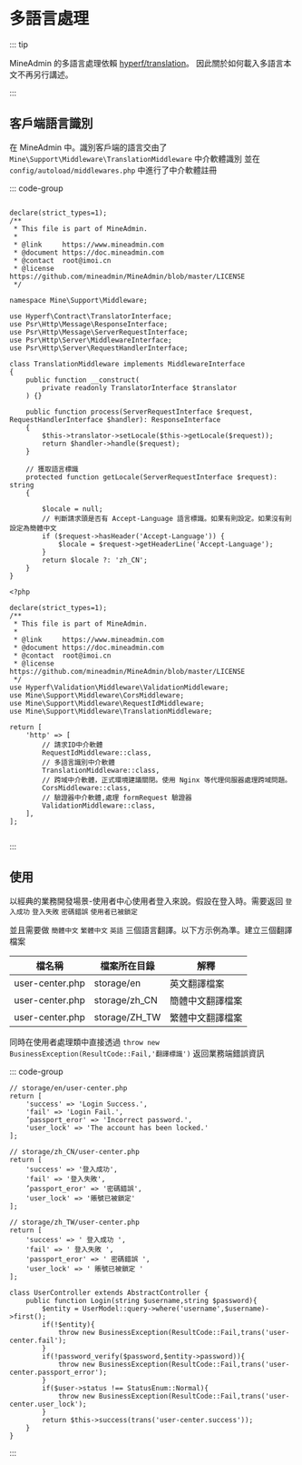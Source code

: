 # 多語言處理

::: tip

MineAdmin 的多語言處理依賴 [hyperf/translation](https://github.com/hyperf/translation)。
因此關於如何載入多語言本文不再另行講述。

:::

## 客戶端語言識別

在 MineAdmin 中。識別客戶端的語言交由了 `Mine\Support\Middleware\TranslationMiddleware` 中介軟體識別
並在 `config/autoload/middlewares.php` 中進行了中介軟體註冊

::: code-group

```php{34-41} [TranslationMiddleware]

declare(strict_types=1);
/**
 * This file is part of MineAdmin.
 *
 * @link     https://www.mineadmin.com
 * @document https://doc.mineadmin.com
 * @contact  root@imoi.cn
 * @license  https://github.com/mineadmin/MineAdmin/blob/master/LICENSE
 */

namespace Mine\Support\Middleware;

use Hyperf\Contract\TranslatorInterface;
use Psr\Http\Message\ResponseInterface;
use Psr\Http\Message\ServerRequestInterface;
use Psr\Http\Server\MiddlewareInterface;
use Psr\Http\Server\RequestHandlerInterface;

class TranslationMiddleware implements MiddlewareInterface
{
    public function __construct(
        private readonly TranslatorInterface $translator
    ) {}

    public function process(ServerRequestInterface $request, RequestHandlerInterface $handler): ResponseInterface
    {
        $this->translator->setLocale($this->getLocale($request));
        return $handler->handle($request);
    }

    // 獲取語言標識
    protected function getLocale(ServerRequestInterface $request): string
    {
        
        $locale = null;
        // 判斷請求頭是否有 Accept-Language 語言標識。如果有則設定。如果沒有則設定為簡體中文
        if ($request->hasHeader('Accept-Language')) {
            $locale = $request->getHeaderLine('Accept-Language');
        }
        return $locale ?: 'zh_CN';
    }
}
```

```php{25-26} [middlewares.php]
<?php

declare(strict_types=1);
/**
 * This file is part of MineAdmin.
 *
 * @link     https://www.mineadmin.com
 * @document https://doc.mineadmin.com
 * @contact  root@imoi.cn
 * @license  https://github.com/mineadmin/MineAdmin/blob/master/LICENSE
 */
use Hyperf\Validation\Middleware\ValidationMiddleware;
use Mine\Support\Middleware\CorsMiddleware;
use Mine\Support\Middleware\RequestIdMiddleware;
use Mine\Support\Middleware\TranslationMiddleware;

return [
    'http' => [
        // 請求ID中介軟體
        RequestIdMiddleware::class,
        // 多語言識別中介軟體
        TranslationMiddleware::class,
        // 跨域中介軟體，正式環境建議關閉。使用 Nginx 等代理伺服器處理跨域問題。
        CorsMiddleware::class,
        // 驗證器中介軟體,處理 formRequest 驗證器
        ValidationMiddleware::class,
    ],
];


```

:::

## 使用

以經典的業務開發場景-使用者中心使用者登入來說。假設在登入時。需要返回 `登入成功` `登入失敗` `密碼錯誤` `使用者已被鎖定`

並且需要做 `簡體中文` `繁體中文` `英語` 三個語言翻譯。以下方示例為準。建立三個翻譯檔案

| 檔名稱            | 檔案所在目錄        | 解釋       |
|-----------------|---------------|----------|
| user-center.php | storage/en    | 英文翻譯檔案   |
| user-center.php | storage/zh_CN | 簡體中文翻譯檔案 |
| user-center.php | storage/ZH_TW | 繁體中文翻譯檔案 |

同時在使用者處理類中直接透過 `throw new BusinessException(ResultCode::Fail,'翻譯標識')` 返回業務端錯誤資訊

::: code-group

```php{1} [英文翻譯檔案]
// storage/en/user-center.php
return [
    'success' => 'Login Success.',
    'fail' => 'Login Fail.',
    ’passport_eror' => 'Incorrect password.',
    'user_lock' => 'The account has been locked.'
];
```

```php{1} [簡體中文翻譯文化]
// storage/zh_CN/user-center.php
return [
    'success' => '登入成功',
    'fail' => '登入失敗',
    ’passport_eror' => '密碼錯誤',
    'user_lock' => '賬號已被鎖定'
];
```

```php{1} [繁體中文翻譯檔案]
// storage/zh_TW/user-center.php
return [
    'success' => ' 登入成功 ',
    'fail' => ' 登入失敗 ',
    'passport_eror' => ' 密碼錯誤 ',
    'user_lock' => ' 賬號已被鎖定 '
];

```

```php{5,8,11} [業務處理類]
class UserController extends AbstractController {
    public function Login(string $username,string $password){
        $entity = UserModel::query->where('username',$username)->first();
        if(!$entity){
            throw new BusinessException(ResultCode::Fail,trans('user-center.fail');
        }
        if(!password_verify($password,$entity->password)){
            throw new BusinessException(ResultCode::Fail,trans('user-center.passport_error');
        }
        if($user->status !== StatusEnum::Normal){
            throw new BusinessException(ResultCode::Fail,trans('user-center.user_lock');
        }
        return $this->success(trans('user-center.success'));
    }
}

```
:::
